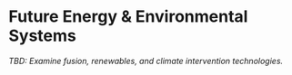 # Future Energy & Environmental Systems

_TBD: Examine fusion, renewables, and climate intervention technologies._